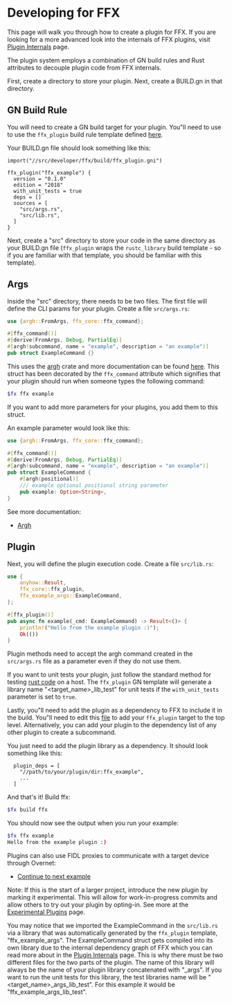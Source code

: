 # Developing for FFX

This page will walk you through how to create a plugin for FFX. If you are
looking for a more advanced look into the internals of FFX plugins, visit
[Plugin Internals](/docs/development/tools/ffx/development/plugin-internals.md) page.

The plugin system employs a combination of GN build rules and Rust attributes
to decouple plugin code from FFX internals.

First, create a directory to store your plugin. Next, create a BUILD.gn in that
directory.

## GN Build Rule

You will need to create a GN build target for your plugin. You"ll need to use
to use the `ffx_plugin` build rule template defined
[here](/src/developer/ffx/build/ffx_plugin.gni).

Your BUILD.gn file should look something like this:

```GN
import("//src/developer/ffx/build/ffx_plugin.gni")

ffx_plugin("ffx_example") {
  version = "0.1.0"
  edition = "2018"
  with_unit_tests = true
  deps = []
  sources = [
    "src/args.rs",
    "src/lib.rs",
  ]
}
```

Next, create a "src" directory to store your code in the same directory as your
BUILD.gn file (`ffx_plugin` wraps the `rustc_library` build template - so if you
are familiar with that template, you should be familiar with this template).

## Args

Inside the "src" directory, there needs to be two files. The first file will
define the CLI params for your plugin. Create a file `src/args.rs`:

```rust
use {argh::FromArgs, ffx_core::ffx_command};

#[ffx_command()]
#[derive(FromArgs, Debug, PartialEq)]
#[argh(subcommand, name = "example", description = "an example")]
pub struct ExampleCommand {}
```

This uses the [argh](https://docs.rs/argh/0.1.3/argh/) crate and more
documentation can be found [here](https://docs.rs/argh/0.1.3/argh/). This
struct has been decorated by the `ffx_command` attribute which signifies that
your plugin should run when someone types the following command:

```sh
$fx ffx example
```

If you want to add more parameters for your plugins, you add them to
this struct.

An example parameter would look like this:

```rust
use {argh::FromArgs, ffx_core::ffx_command};

#[ffx_command()]
#[derive(FromArgs, Debug, PartialEq)]
#[argh(subcommand, name = "example", description = "an example")]
pub struct ExampleCommand {
    #[argh(positional)]
    /// example optional positional string parameter
    pub example: Option<String>,
}
```

See more documentation:
- [Argh](https://docs.rs/argh/0.1.3/argh/)

## Plugin

Next, you will define the plugin execution code.  Create a file `src/lib.rs`:

```rust
use {
    anyhow::Result,
    ffx_core::ffx_plugin,
    ffx_example_args::ExampleCommand,
};

#[ffx_plugin()]
pub async fn example(_cmd: ExampleCommand) -> Result<()> {
    println!("Hello from the example plugin :)");
    Ok(())
}
```

Plugin methods need to accept the argh command created in the `src/args.rs`
file as a parameter even if they do not use them.

If you want to unit tests your plugin, just follow the standard method for
testing [rust code](/docs/development/languages/rust/testing.md)
on a host. The `ffx_plugin` GN template will generate a library name
"<target_name>_lib_test" for unit tests if the `with_unit_tests` parameter is
set to `true`.

Lastly, you"ll need to add the plugin as a dependency to FFX to include it in
the build. You"ll need to edit this
[file](/src/developer/ffx/BUILD.gn#25)
to add your `ffx_plugin` target to the top level. Alternatively, you can add your
plugin to the dependency list of any other plugin to create a
subcommand.

You just need to add the plugin library as a dependency. It should
look something like this:

```GN
  plugin_deps = [
    "//path/to/your/plugin/dir:ffx_example",
    ...
  ]
```

And that's it! Build ffx:

```sh
$fx build ffx
```

You should now see the output when you run your example:

```sh
$fx ffx example
Hello from the example plugin :)
```

Plugins can also use FIDL proxies to communicate with a target device through
Overnet:

- [Continue to next example](/docs/development/tools/ffx/development/proxy-plugin.md)

Note: If this is the start of a larger project, introduce the new plugin by
marking it experimental. This will allow for work-in-progress commits and
allow others to try out your plugin by opting-in. See more at the
[Experimental Plugins](/docs/development/tools/ffx/development/plugin-experimental.md) page.

You may notice that we imported the ExampleCommand in the `src/lib.rs` via a
library that was automatically generated by the `ffx_plugin` template,
"ffx_example_args". The ExampleCommand struct gets compiled into its own
library due to the internal dependency graph of FFX which you can read more
about in the [Plugin Internals](/docs/development/tools/ffx/development/plugin-internals.md) page. This is why there
must be two different files for the two parts of the plugin. The name of this
library will always be the name of your plugin library concatenated with
"_args". If you want to run the unit tests for this library, the test libraries
name will be "<target_name>_args_lib_test". For this example it would be
"ffx_example_args_lib_test".

